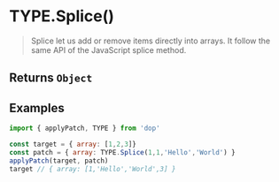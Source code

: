 # TYPE.Splice()

> Splice let us add or remove items directly into arrays. It follow the same API of the JavaScript splice method.

## Returns `Object`

## Examples

```js
import { applyPatch, TYPE } from 'dop'

const target = { array: [1,2,3]}
const patch = { array: TYPE.Splice(1,1,'Hello','World') }
applyPatch(target, patch)
target // { array: [1,'Hello','World',3] }
```
